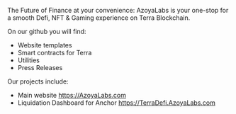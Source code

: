 The Future of Finance at your convenience: AzoyaLabs is your one-stop for a smooth Defi, NFT & Gaming experience on Terra Blockchain.  

On our github you will find:  
- Website templates  
- Smart contracts for Terra  
- Utilities   
- Press Releases  

Our projects include:  
- Main website https://AzoyaLabs.com  
- Liquidation Dashboard for Anchor https://TerraDefi.AzoyaLabs.com  


<!--

**Here are some ideas to get you started:**

🙋‍♀️ A short introduction - what is your organization all about?
🌈 Contribution guidelines - how can the community get involved?
👩‍💻 Useful resources - where can the community find your docs? Is there anything else the community should know?
🍿 Fun facts - what does your team eat for breakfast?
🧙 Remember, you can do mighty things with the power of [Markdown](https://docs.github.com/github/writing-on-github/getting-started-with-writing-and-formatting-on-github/basic-writing-and-formatting-syntax)
-->
